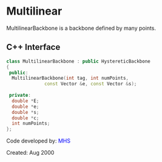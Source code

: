 # Multilinear

MultilinearBackbone is a backbone defined by many points.

## C++ Interface

```cpp
class MultilinearBackbone : public HystereticBackbone
{
 public:
  MultilinearBackbone(int tag, int numPoints,
		      const Vector &e, const Vector &s);
    
 private:
  double *E;
  double *e;
  double *s;
  double *c;
  int numPoints;
};
```


Code developed by: <span style="color:blue">MHS</span>

Created: Aug 2000
